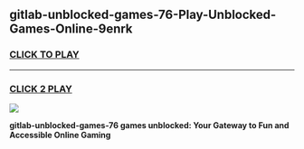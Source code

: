 
## gitlab-unblocked-games-76-Play-Unblocked-Games-Online-9enrk
<h3>
<a href="https://premium76.site?title=gitlab-unblocked-games-76&ref=25A">CLICK TO PLAY</a></h3>
<hr>

<h3>
<a href="https://premium76.site?title=gitlab-unblocked-games-76&ref=25A">CLICK 2 PLAY</a>
  
</h3>

<a href="https://premium76.site?title=gitlab-unblocked-games-76&ref=25A"><img src="https://clearcache.store/games.png"></a>


**gitlab-unblocked-games-76 games unblocked: Your Gateway to Fun and Accessible Online Gaming**
